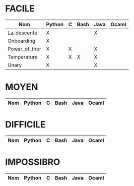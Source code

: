 # FACILE
Nom|Python|C|Bash|Java|Ocaml
---|---|---|---|---|---
La_descente|X| | |X| 
Onboarding|X|||| 
Power_of_thor|X|X||X| 
Temperature|X|X|X|X| 
Unary|X| | |X| 

# MOYEN
Nom|Python|C|Bash|Java|Ocaml
---|---|---|---|---|---

# DIFFICILE
Nom|Python|C|Bash|Java|Ocaml
---|---|---|---|---|---

# IMPOSSIBRO
Nom|Python|C|Bash|Java|Ocaml
---|---|---|---|---|---
